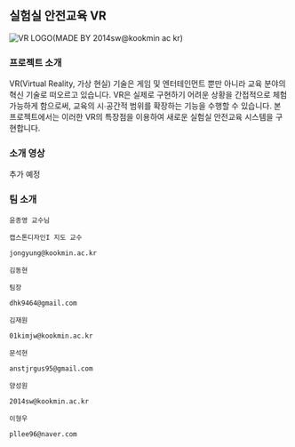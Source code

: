 ## 실험실 안전교육 VR
![VR LOGO(MADE BY 2014sw@kookmin ac kr)](https://user-images.githubusercontent.com/42829348/76791228-bdfebb80-6803-11ea-9bd7-4fed60f5f71e.jpg)


### 프로젝트 소개

VR(Virtual Reality, 가상 현실) 기술은 게임 및 엔터테인먼트 뿐만 아니라 교육 분야의 혁신 기술로 떠오르고 있습니다. VR은 실제로 구현하기 어려운 상황을 간접적으로 체험 가능하게 함으로써, 교육의 시∙공간적 범위를 확장하는 기능을 수행할 수 있습니다. 본 프로젝트에서는 이러한 VR의 특장점을 이용하여 새로운 실험실 안전교육 시스템을 구현합니다.

### 소개 영상

추가 예정

### 팀 소개

```
윤종영 교수님

캡스톤디자인I 지도 교수

jongyung@kookmin.ac.kr
```

```
김동현

팀장

dhk9464@gmail.com
```

```
김재원

01kimjw@kookmin.ac.kr
```

```
문석현

anstjrgus95@gmail.com
```

```
양성원

2014sw@kookmin.ac.kr
```

```
이형우

pllee96@naver.com
```


